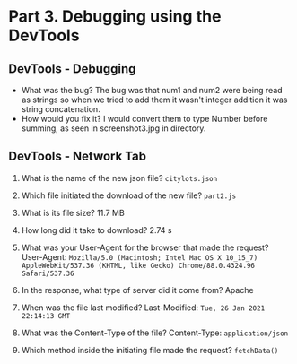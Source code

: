 # Part 3. Debugging using the DevTools

## DevTools - Debugging

- What was the bug?
The bug was that num1 and num2 were being read as strings so when we tried to add them it wasn't integer addition it was string concatenation.
- How would you fix it?
I would convert them to type Number before summing, as seen in screenshot3.jpg in directory.

## DevTools - Network Tab

1. What is the name of the new json file?
`citylots.json`

2. Which file initiated the download of the new file?
`part2.js` 

3. What is its file size?
11.7 MB

4. How long did it take to download?
2.74 s

5. What was your User-Agent for the browser that made the request?
User-Agent: `Mozilla/5.0 (Macintosh; Intel Mac OS X 10_15_7) AppleWebKit/537.36 (KHTML, like Gecko) Chrome/88.0.4324.96 Safari/537.36`

6. In the response, what type of server did it come from?
Apache

7. When was the file last modified?
Last-Modified: `Tue, 26 Jan 2021 22:14:13 GMT`

8. What was the Content-Type of the file?
Content-Type: `application/json`

9. Which method inside the initiating file made the request?
`fetchData()`






